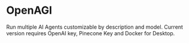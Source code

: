 # OpenAGI
Run multiple AI Agents customizable by description and model. Current version requires OpenAI key, Pinecone Key and Docker for Desktop.
